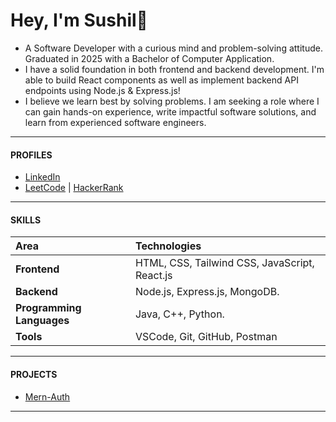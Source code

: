 # Hey, I'm Sushil👋
- A Software Developer with a curious mind and problem-solving attitude. Graduated in 2025 with a Bachelor of Computer Application.
- I have a solid foundation in both frontend and backend development. I'm able to build React components as well as implement backend API endpoints using Node.js & Express.js!
- I believe we learn best by solving problems. I am seeking a role where I can gain hands-on experience, write impactful software solutions, and learn from experienced software engineers.
---
#### PROFILES
- [LinkedIn](https://www.linkedin.com/in/sushilbharti)
- [LeetCode](https://leetcode.com/u/sushilbharti/) | [HackerRank](https://www.hackerrank.com/profile/sushilonecp)
---
#### SKILLS

| Area | Technologies |
| :--- | :--- |
| **Frontend** | HTML, CSS, Tailwind CSS, JavaScript, React.js |
| **Backend** | Node.js, Express.js, MongoDB. |
| **Programming Languages** | Java, C++, Python.|
| **Tools** |VSCode, Git, GitHub, Postman |
---

#### PROJECTS
  - [Mern-Auth](https://github.com/SushilGitt/mern-auth)
---
